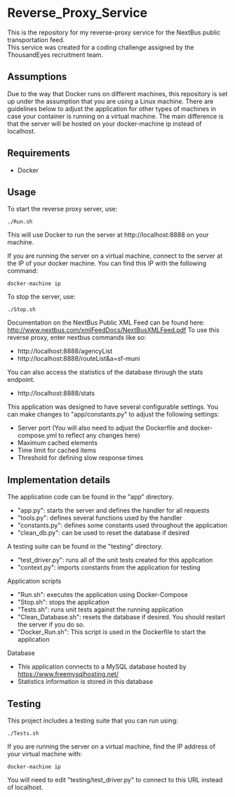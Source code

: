 # Reverse_Proxy_Service
This is the repository for my reverse-proxy service for the NextBus public transportation feed.  
This service was created for a coding challenge assigned by the ThousandEyes recruitment team.

## Assumptions
Due to the way that Docker runs on different machines, this repository is set up under the assumption that you are using a Linux machine.  There are guidelines below to adjust the application for other types of machines in case your container is running on a virtual machine. The main difference is that the server will be hosted on your docker-machine ip instead of localhost.  

## Requirements
- Docker

## Usage
To start the reverse proxy server, use:
```
./Run.sh
```
This will use Docker to run the server at http://localhost:8888 on your machine.

If you are running the server on a virtual machine, connect to the server at the IP of your docker machine.
You can find this IP with the following command:
```
docker-machine ip
```

To stop the server, use:
```
./Stop.sh
```
Documentation on the NextBus Public XML Feed can be found here: http://www.nextbus.com/xmlFeedDocs/NextBusXMLFeed.pdf
To use this reverse proxy, enter nextbus commands like so:
- http://localhost:8888/agencyList
- http://localhost:8888/routeList&a=sf-muni

You can also access the statistics of the database through the stats endpoint.
- http://localhost:8888/stats

This application was designed to have several configurable settings. 
You can make changes to "app/constants.py" to adjust the following settings:
- Server port (You will also need to adjust the Dockerfile and docker-compose.yml to reflect any changes here)
- Maximum cached elements
- Time limit for cached items
- Threshold for defining slow response times

## Implementation details
The application code can be found in the "app" directory.  
- "app.py": starts the server and defines the handler for all requests
- "tools.py": defines several functions used by the handler
- "constants.py": defines some constants used throughout the application
- "clean_db.py": can be used to reset the database if desired

A testing suite can be found in the "testing" directory.
- "test_driver.py": runs all of the unit tests created for this application
- "context.py": imports constants from the application for testing

Application scripts
- "Run.sh": executes the application using Docker-Compose
- "Stop.sh": stops the application
- "Tests.sh": runs unit tests against the running application
- "Clean_Database.sh": resets the database if desired.  You should restart the server if you do so.  
- "Docker_Run.sh": This script is used in the Dockerfile to start the application

Database
- This application connects to a MySQL database hosted by https://www.freemysqlhosting.net/
- Statistics information is stored in this database

## Testing
This project includes a testing suite that you can run using:
```
./Tests.sh
```

If you are running the server on a virtual machine, find the IP address of your virtual machine with:
```
docker-machine ip
```
You will need to edit "testing/test_driver.py" to connect to this URL instead of localhost.  